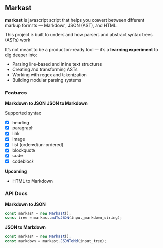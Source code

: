 ## Markast

**markast** is javascript script that helps you convert between different markup formats — Markdown, JSON (AST), and HTML.

This project is built to understand how parsers and abstract syntax trees (ASTs) work

It’s not meant to be a production-ready tool — it’s a **learning experiment** to dig deeper into:

- Parsing line-based and inline text structures
- Creating and transforming ASTs
- Working with regex and tokenization
- Building modular parsing systems

### Features

**Markdown to JSON**
**JSON to Markdown**

Supported syntax

- [x] heading
- [x] paragraph
- [x] link
- [x] image
- [x] list (ordered/un-ordered)
- [x] blockquote
- [x] code
- [x] codeblock

**Upcoming**

- HTML to Markdown

### API Docs

**Markdown to JSON**

```js
const markast = new Markast();
const tree = markast.mdToJSON(input_markdown_string);
```

**JSON to Markdown**

```js
const markast = new Markast();
const markdown = markast.JSONToMd(input_tree);
```
